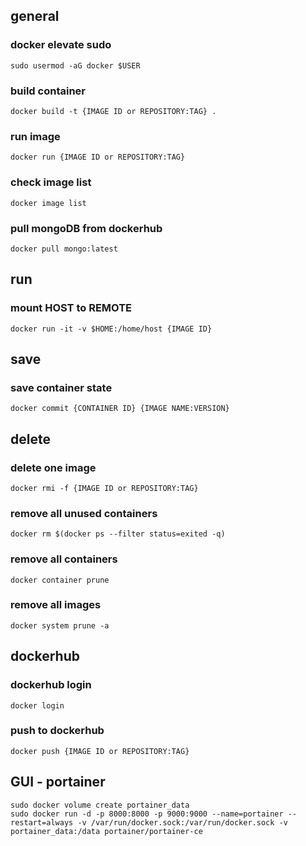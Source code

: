 ## general
### docker elevate sudo
    sudo usermod -aG docker $USER
### build container
    docker build -t {IMAGE ID or REPOSITORY:TAG} .
### run image
    docker run {IMAGE ID or REPOSITORY:TAG}
### check image list
    docker image list
### pull mongoDB from dockerhub
    docker pull mongo:latest
    
## run
### mount HOST to REMOTE
    docker run -it -v $HOME:/home/host {IMAGE ID}

## save
### save container state
    docker commit {CONTAINER ID} {IMAGE NAME:VERSION}
    
## delete
### delete one image
    docker rmi -f {IMAGE ID or REPOSITORY:TAG}
### remove all unused containers
    docker rm $(docker ps --filter status=exited -q)
### remove all containers
    docker container prune
### remove all images
    docker system prune -a
    
## dockerhub
### dockerhub login
    docker login
### push to dockerhub
    docker push {IMAGE ID or REPOSITORY:TAG}
## GUI - portainer
    sudo docker volume create portainer_data
    sudo docker run -d -p 8000:8000 -p 9000:9000 --name=portainer --restart=always -v /var/run/docker.sock:/var/run/docker.sock -v portainer_data:/data portainer/portainer-ce
    
